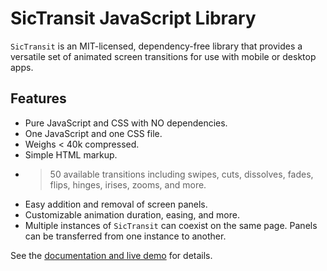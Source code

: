 # SicTransit JavaScript Library

`SicTransit` is an MIT-licensed, dependency-free library that provides a versatile set of animated screen transitions for use with mobile or desktop apps.

## Features
- Pure JavaScript and CSS with NO dependencies.
- One JavaScript and one CSS file. 
- Weighs < 40k compressed.
- Simple HTML markup.
- > 50 available transitions including swipes, cuts, dissolves, fades, flips, hinges, irises, zooms, and more.
- Easy addition and removal of screen panels.
- Customizable animation duration, easing, and more.
- Multiple instances of `SicTransit` can coexist on the same page. Panels can be transferred from one instance to another.

See the [documentation and live demo](https://pulpgrinder.github.io/sic-transit/) for details.

